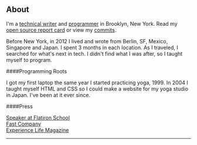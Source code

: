 About
-----

I'm a [technical writer](http://git.gwenbell.com) and [programmer](http://bitters.gwenbell.com) in Brooklyn, New York. Read my [open source report card](http://osrc.dfm.io/gwenbell) or view my [commits](https://github.com/gwenbell).

Before New York, in 2012 I lived and wrote from Berlin, SF, Mexico, Singapore and Japan. I spent 3 months in each location. As I traveled, I searched for what's next in tech. I didn't find what I was after, so I taught myself to program.

####Programming Roots

I got my first laptop the same year I started practicing yoga, 1999. In 2004 I taught myself HTML and CSS so I could make a website for my yoga studio in Japan. I've been at it ever since. 

####Press

<a href="http://blog.flatironschool.com/">Speaker at Flatiron School</a><br />
<a href="http://www.fastcompany.com/1596274/gwen-bell-social-media-guru">Fast Company</a><br />
<a href="http://experiencelife.com/video/behind-the-scenes-with-gwen-bell/">Experience Life Magazine</a><br />

<hr />
